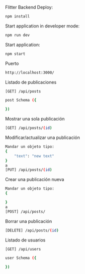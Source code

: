 Flitter Backend
Deploy:

```sh
npm install
```

Start application in developer mode:

```sh
npm run dev
```

Start application:

```sh
npm start
```

Puerto
```sh
http://localhost:3000/
```

Listado de publicaciones
```sh
[GET] /api/posts

post Schema ({

})
```
Mostrar una sola publicación
```sh
[GET] /api/posts/(id)
```

Modificar/actualizar una publicación
```sh
Mandar un objeto tipo:
{
    "text": "new text"
}
a
[PUT] /api/posts/(id)

```
Crear una publicación nueva
```sh
Mandar un objeto tipo:
{

}
a
[POST] /api/posts/

```
Borrar una publicación
```sh
[DELETE] /api/posts/(id)
```

Listado de usuarios
```sh
[GET] /api/users

user Schema ({

})
```
